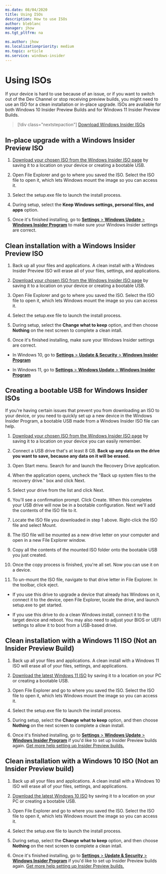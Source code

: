 ```yaml
---
ms.date: 08/04/2020
title: Using ISOs
description: How to use ISOs
author: bleblanc
manager: jhow
ms.tgt_pltfrm: na

ms.author: jhow
ms.localizationpriority: medium
ms.topic: article
ms.service: windows-insider
---
```


# Using ISOs

If your device is hard to use because of an issue, or if you want to switch out of the Dev Channel or stop receiving preview builds, you might need to use an ISO for a clean installation or in-place upgrade. ISOs are available for both Windows 10 Insider Preview Builds and for Windows 11 Insider Preview Builds.

> [!div class="nextstepaction"]
> [Download Windows Insider ISOs](https://aka.ms/WIPISO)

## In-place upgrade with a Windows Insider Preview ISO 

1. [Download your chosen ISO from the Windows Insider ISO page](https://aka.ms/WIPISO) by saving it to a location on your device or creating a bootable USB.

2. Open File Explorer and go to where you saved the ISO. Select the ISO file to open it, which lets Windows mount the image so you can access it.

3. Select the setup.exe file to launch the install process.

4. During setup, select the **Keep Windows settings, personal files, and apps** option.

5. Once it's finished installing, go to [**Settings** > **Windows Update** > **Windows Insider Program**](https://aka.ms/WIPSettings) to make sure your Windows Insider settings are correct.

## Clean installation with a Windows Insider Preview ISO

1. Back up all your files and applications. A clean install with a Windows Insider Preview ISO will erase all of your files, settings, and applications.

2. [Download your chosen ISO from the Windows Insider ISO page](https://aka.ms/WIPISO) by saving it to a location on your device or creating a bootable USB.

3. Open File Explorer and go to where you saved the ISO. Select the ISO file to open it, which lets Windows mount the image so you can access it.

4. Select the setup.exe file to launch the install process.

5. During setup, select the **Change what to keep** option, and then choose **Nothing** on the next screen to complete a clean intall.

6. Once it's finished installing, make sure your Windows Insider settings are correct.

- In Windows 10, go to [**Settings** > **Update & Security** > **Windows Insider Program**](https://aka.ms/WIPSettings)

- In Windows 11, go to [**Settings** > **Windows Update** > **Windows Insider Program**](https://aka.ms/WIPSettings)

## Creating a bootable USB for Windows Insider ISOs

If you're having certain issues that prevent you from downloading an ISO to your device, or you need to quickly set up a new device in the Windows Insider Program, a bootable USB made from a Windows Insider ISO file can help.


1. [Download your chosen ISO from the Windows Insider ISO page](https://aka.ms/WIPISO) by saving it to a location on your device you can easily remember.

2. Connect a USB drive that's at least 8 GB. **Back up any data on the drive you want to save, because any data on it will be erased.**

3. Open Start menu. Search for and launch the Recovery Drive application.

4. When the application opens, uncheck the "Back up system files to the recovery drive." box and click Next.

5. Select your drive from the list and click Next.

6.  You'll see a confirmation prompt. Click Create. When this completes your USB drive will now be in a bootable configuration. Next we'll add the contents of the ISO file to it.

7.  Locate the ISO file you downloaded in step 1 above.  Right-click the ISO file and select Mount.

8.  The ISO file will be mounted as a new drive letter on your computer and open in a new File Explorer window.

9.  Copy all the contents of the mounted ISO folder onto the bootable USB you just created.

10. Once the copy process is finished, you're all set. Now you can use it on a device.

11.  To un-mount the ISO file, navigate to that drive letter in File Explorer.  In the toolbar, click eject.


- If you use this drive to upgrade a device that already has Windows on it, connect it to the device, open File Explorer, locate the drive, and launch setup.exe to get started.

- If you use this drive to do a clean Windows install, connect it to the target device and reboot. You may also need to adjust your BIOS or UEFI settings to allow it to boot from a USB-based drive.

## Clean installation with a Windows 11 ISO (Not an Insider Preview Build)

1. Back up all your files and applications. A clean install with a Windows 11 ISO will erase all of your files, settings, and applications.

2. [Download the latest Windows 11 ISO](https://www.microsoft.com/software-download/windows11) by saving it to a location on your PC or creating a bootable USB.

3. Open File Explorer and go to where you saved the ISO. Select the ISO file to open it, which lets Windows mount the image so you can access it.

4. Select the setup.exe file to launch the install process.

5. During setup, select the **Change what to keep** option, and then choose **Nothing** on the next screen to complete a clean install.

6. Once it's finished installing, go to [**Settings** > **Windows Update** > **Windows Insider Program**](https://aka.ms/WIPSettings) if you'd like to set up Insider Preview builds again. [Get more help setting up Insider Preview builds.](./get-started.md)

## Clean installation with a Windows 10 ISO (Not an Insider Preview build)

1. Back up all your files and applications. A clean install with a Windows 10 ISO will erase all of your files, settings, and applications.

2. [Download the latest Windows 10 ISO](https://www.microsoft.com/software-download/windows10) by saving it to a location on your PC or creating a bootable USB.

3. Open File Explorer and go to where you saved the ISO. Select the ISO file to open it, which lets Windows mount the image so you can access it.

4. Select the setup.exe file to launch the install process.

5. During setup, select the **Change what to keep** option, and then choose **Nothing** on the next screen to complete a clean intall.

6. Once it's finished installing, go to [**Settings** > **Update & Security** > **Windows Insider Program**](https://aka.ms/WIPSettings) if you'd like to set up Insider Preview builds again. [Get more help setting up Insider Preview builds.](./get-started.md)


